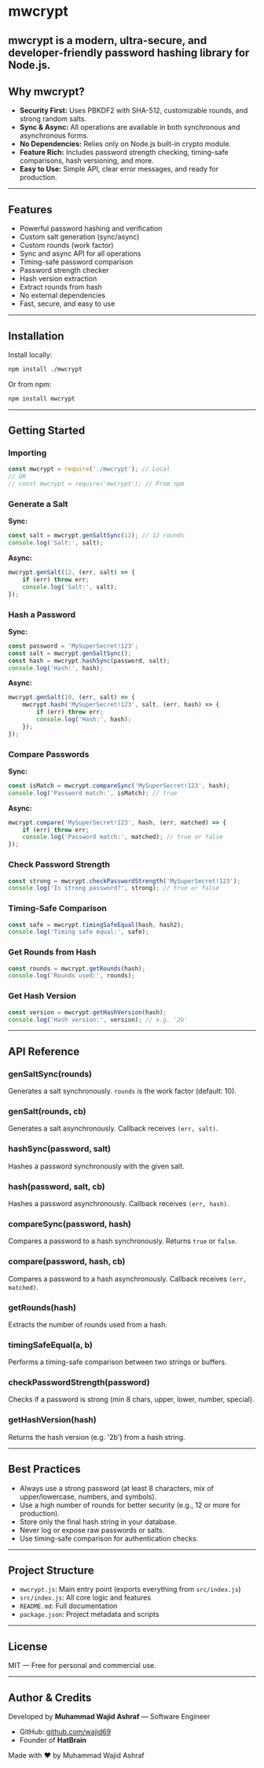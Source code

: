 

# mwcrypt

mwcrypt is a modern, ultra-secure, and developer-friendly password hashing library for Node.js.
---

## Why mwcrypt?

- **Security First:** Uses PBKDF2 with SHA-512, customizable rounds, and strong random salts.
- **Sync & Async:** All operations are available in both synchronous and asynchronous forms.
- **No Dependencies:** Relies only on Node.js built-in crypto module.
- **Feature Rich:** Includes password strength checking, timing-safe comparisons, hash versioning, and more.
- **Easy to Use:** Simple API, clear error messages, and ready for production.

---

## Features

- Powerful password hashing and verification
- Custom salt generation (sync/async)
- Custom rounds (work factor)
- Sync and async API for all operations
- Timing-safe password comparison
- Password strength checker
- Hash version extraction
- Extract rounds from hash
- No external dependencies
- Fast, secure, and easy to use

---

## Installation

Install locally:

```bash
npm install ./mwcrypt
```

Or from npm:

```bash
npm install mwcrypt
```

---

## Getting Started

### Importing

```js
const mwcrypt = require('./mwcrypt'); // Local
// OR
// const mwcrypt = require('mwcrypt'); // From npm
```

### Generate a Salt

**Sync:**
```js
const salt = mwcrypt.genSaltSync(12); // 12 rounds
console.log('Salt:', salt);
```

**Async:**
```js
mwcrypt.genSalt(12, (err, salt) => {
	if (err) throw err;
	console.log('Salt:', salt);
});
```

### Hash a Password

**Sync:**
```js
const password = 'MySuperSecret!123';
const salt = mwcrypt.genSaltSync();
const hash = mwcrypt.hashSync(password, salt);
console.log('Hash:', hash);
```

**Async:**
```js
mwcrypt.genSalt(10, (err, salt) => {
	mwcrypt.hash('MySuperSecret!123', salt, (err, hash) => {
		if (err) throw err;
		console.log('Hash:', hash);
	});
});
```

### Compare Passwords

**Sync:**
```js
const isMatch = mwcrypt.compareSync('MySuperSecret!123', hash);
console.log('Password match:', isMatch); // true
```

**Async:**
```js
mwcrypt.compare('MySuperSecret!123', hash, (err, matched) => {
	if (err) throw err;
	console.log('Password match:', matched); // true or false
});
```

### Check Password Strength

```js
const strong = mwcrypt.checkPasswordStrength('MySuperSecret!123');
console.log('Is strong password?', strong); // true or false
```

### Timing-Safe Comparison

```js
const safe = mwcrypt.timingSafeEqual(hash, hash2);
console.log('Timing safe equal:', safe);
```

### Get Rounds from Hash

```js
const rounds = mwcrypt.getRounds(hash);
console.log('Rounds used:', rounds);
```

### Get Hash Version

```js
const version = mwcrypt.getHashVersion(hash);
console.log('Hash version:', version); // e.g. '2b'
```

---

## API Reference

### genSaltSync(rounds)
Generates a salt synchronously. `rounds` is the work factor (default: 10).

### genSalt(rounds, cb)
Generates a salt asynchronously. Callback receives `(err, salt)`.

### hashSync(password, salt)
Hashes a password synchronously with the given salt.

### hash(password, salt, cb)
Hashes a password asynchronously. Callback receives `(err, hash)`.

### compareSync(password, hash)
Compares a password to a hash synchronously. Returns `true` or `false`.

### compare(password, hash, cb)
Compares a password to a hash asynchronously. Callback receives `(err, matched)`.

### getRounds(hash)
Extracts the number of rounds used from a hash.

### timingSafeEqual(a, b)
Performs a timing-safe comparison between two strings or buffers.

### checkPasswordStrength(password)
Checks if a password is strong (min 8 chars, upper, lower, number, special).

### getHashVersion(hash)
Returns the hash version (e.g. '2b') from a hash string.

---

## Best Practices

- Always use a strong password (at least 8 characters, mix of upper/lowercase, numbers, and symbols).
- Use a high number of rounds for better security (e.g., 12 or more for production).
- Store only the final hash string in your database.
- Never log or expose raw passwords or salts.
- Use timing-safe comparison for authentication checks.

---

## Project Structure

- `mwcrypt.js`: Main entry point (exports everything from `src/index.js`)
- `src/index.js`: All core logic and features
- `README.md`: Full documentation
- `package.json`: Project metadata and scripts

---

## License

MIT — Free for personal and commercial use.

---

## Author & Credits

Developed by **Muhammad Wajid Ashraf** — Software Engineer

- GitHub: [github.com/wajid69](https://github.com/wajid69)
- Founder of **HatBrain**

Made with ❤️ by Muhammad Wajid Ashraf

